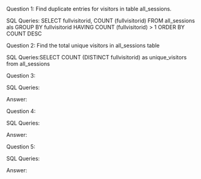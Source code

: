 Question 1: Find duplicate entries for visitors in table all_sessions.


SQL Queries: SELECT fullvisitorid,
COUNT (fullvisitorid)
FROM all_sessions als
GROUP BY fullvisitorid
HAVING COUNT (fullvisitorid) > 1
ORDER BY COUNT DESC





Question 2: Find the total unique visitors in all_sessions table

SQL Queries:SELECT COUNT (DISTINCT fullvisitorid) as unique_visitors
from all_sessions





Question 3: 

SQL Queries:

Answer:



Question 4: 

SQL Queries:

Answer:



Question 5: 

SQL Queries:

Answer:
